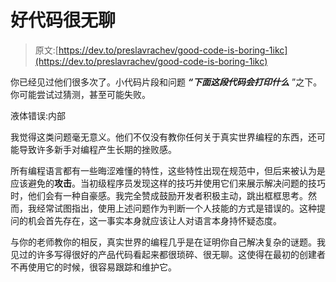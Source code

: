 # 好代码很无聊

> 原文:[https://dev.to/preslavrachev/good-code-is-boring-1ikc](https://dev.to/preslavrachev/good-code-is-boring-1ikc)

你已经见过他们很多次了。小代码片段和问题 ***“下面这段代码会打印什么*** ”之下。你可能尝试过猜测，甚至可能失败。

液体错误:内部

我觉得这类问题毫无意义。他们不仅没有教你任何关于真实世界编程的东西，还可能导致许多新手对编程产生长期的挫败感。

所有编程语言都有一些晦涩难懂的特性，这些特性出现在规范中，但后来被认为是应该避免的**攻击**。当初级程序员发现这样的技巧并使用它们来展示解决问题的技巧时，他们会有一种自豪感。我完全赞成鼓励开发者积极主动，跳出框框思考。然而，我经常试图指出，使用上述问题作为判断一个人技能的方式是错误的。这种提问的机会首先存在，这一事实本身就应该让人对语言本身持怀疑态度。

与你的老师教你的相反，真实世界的编程几乎是在证明你自己解决复杂的谜题。我见过的许多写得很好的产品代码看起来都很琐碎、很无聊。这使得在最初的创建者不再使用它的时候，很容易跟踪和维护它。